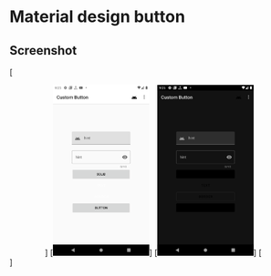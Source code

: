 # Material design button  
## Screenshot
[<div align="center">]
[<img height="300" src="res/Screenshot_1632407157.png" alt="img1"/>]
[<img height="300" src="res/Screenshot_1632407168.png" alt="img1"/>]
[</div>]